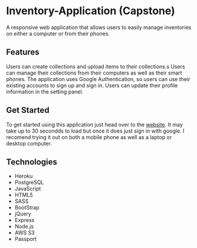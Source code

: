 # Inventory-Application (Capstone)
A responsive web application that allows users to easily manage inventories on either a computer or from their phones.

## Features
Users can create collections and upload items to their collections.s
Users can manage their collections from their computers as well as their smart phones.
The application uses Google Authentication, so users can use their existing accounts to sign up and sign in.
Users can update their profile information in the setting panel.

## Get Started
To get started using this application just head over to the [website](https://inventory-application.herokuapp.com/). It may take up to 30 secondds to load but once it does just sign in with google. I recomend trying it out on both a mobile phone as well as a laptop or desktop computer. 

## Technologies
- Heroku
- PostgreSQL
- JavaScript
- HTML5
- SASS
- BootStrap
- jQuery
- Express
- Node.js
- AWS S3
- Passport
